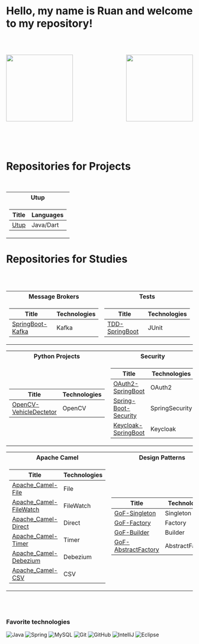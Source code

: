 # Hello, my name is Ruan and welcome to my repository!

<br></br>

<div>
  <img  height="180em" src="https://github-readme-stats.vercel.app/api?username=Ruank07&show_icons=true&theme=midnight-purple&include_all_commits=true&count_private=true"/>
  <img align="right" height="180em" src="https://github-readme-stats.vercel.app/api/top-langs/?username=Ruank07&layout=compact&langs_count=16&theme=midnight-purple"/>
</div>
<br>

<br></br>

# Repositories for Projects

<br>

<table>
  <tr><th> Utup </th></tr>
  <tr><td>

  |Title | Languages|
  |--|--|
  | [Utup](https://github.com/RuanK07/Utup) | Java/Dart |

  </td></tr> </table>

# Repositories for Studies

<br></br>

<table>
  <tr><th> Message Brokers </th><th> Tests </th></tr>
  <tr><td>

  |Title | Technologies|
  |--|--|
  | [SpringBoot-Kafka](https://github.com/RuanK07/SpringBoot-Kafka) | Kafka |
  </td><td>
    
  |Title | Technologies|
  |--|--|
  | [TDD-SpringBoot](https://github.com/RuanK07/TDD-SpringBoot) | JUnit |

  </td></tr> </table>

<table>
  <tr><th> Python Projects </th><th>Security</th></tr>
  <tr><td>

  |Title | Technologies|
  |--|--|
  | [OpenCV-VehicleDectetor](https://github.com/RuanK07/OpenCV-VehicleDectetor) | OpenCV |

  </td><td>

  |Title | Technologies|
  |--|--|
  | [OAuth2-SpringBoot](https://github.com/RuanK07/OAuth2-SpringBoot) | OAuth2 |
  | [Spring-Boot-Security](https://github.com/RuanK07/Spring-Boot-Security) | SpringSecurity |
  | [Keycloak-SpringBoot](https://github.com/RuanK07/Keycloak-SpringBoot) | Keycloak |

</td></tr> </table>

<table>
  <tr><th>Apache Camel</th><th>Design Patterns</th></tr>
  <tr><td>

  |Title | Technologies|
  |--|--|
  | [Apache_Camel-File](https://github.com/RuanK07/Apache_Camel-File) | File |
  | [Apache_Camel-FileWatch](https://github.com/RuanK07/Apache_Camel-FileWatch) | FileWatch |
  | [Apache_Camel-Direct](https://github.com/RuanK07/Apache_Camel-Direct) | Direct |
  | [Apache_Camel-Timer](https://github.com/RuanK07/Apache_Camel-Timer) | Timer |
  | [Apache_Camel-Debezium](https://github.com/RuanK07/Apache_Camel-Debezium) | Debezium |
  | [Apache_Camel-CSV](https://github.com/RuanK07/Apache_Camel-CSV) | CSV |

  </td><td>

  |Title | Technologies|
  |--|--|
  | [GoF-Singleton](https://github.com/RuanK07/GoF-Singleton) | Singleton |
  | [GoF-Factory](https://github.com/RuanK07/GoF-Factory) | Factory |
  | [GoF-Builder](https://github.com/RuanK07/GoF-Builder) | Builder |
  | [GoF-AbstractFactory](https://github.com/RuanK07/GoF-AbstractFactory) | AbstractFactory |

</td></tr> </table>

<br></br>

### Favorite technologies
![Java](https://img.shields.io/badge/-Java-007396?style=flat-square&logo=java)
![Spring](https://img.shields.io/badge/-Spring-6DB33F?style=flat-square&logo=spring&logoColor=white)
![MySQL](https://img.shields.io/badge/-MySQL-4479A1?style=flat-square&logo=mysql&logoColor=white)
![Git](https://img.shields.io/badge/-Git-black?style=flat-square&logo=git)
![GitHub](https://img.shields.io/badge/-GitHub-181717?style=flat-square&logo=github)
![IntelliJ](https://img.shields.io/badge/-IntelliJ%20IDEA-black?style=flat-square&logo=intellij-idea&logoColor=white)
![Eclipse](https://img.shields.io/badge/-Eclipse-2C2255?style=flat-square&logo=eclipse&logoColor=white)
